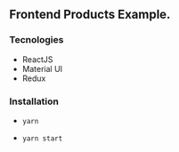 ## Frontend Products Example.

### Tecnologies

- ReactJS
- Material UI
- Redux

### Installation

- `yarn`

- `yarn start`

